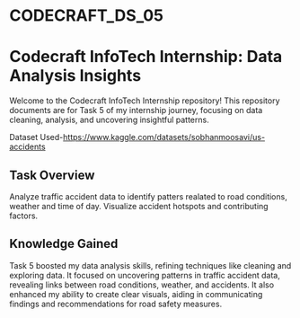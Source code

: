 # CODECRAFT_DS_05
# Codecraft InfoTech Internship: Data Analysis Insights

Welcome to the Codecraft InfoTech Internship repository! This repository documents are for Task 5 of my internship journey, focusing on data cleaning, analysis, and uncovering insightful patterns.

Dataset Used-https://www.kaggle.com/datasets/sobhanmoosavi/us-accidents

## Task Overview

Analyze traffic accident data to identify patters realated to road conditions, weather and time of day. Visualize accident hotspots and contributing factors.

## Knowledge Gained

Task 5 boosted my data analysis skills, refining techniques like cleaning and exploring data. It focused on uncovering patterns in traffic accident data, revealing links between road conditions, weather, and accidents. It also enhanced my ability to create clear visuals, aiding in communicating findings and recommendations for road safety measures.

